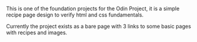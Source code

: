 This is one of the foundation projects for the Odin Project, it is a simple recipe page design to verify html and css fundamentals.

Currently the project exists as a bare page with 3 links to 
some basic pages with recipes and images.